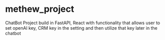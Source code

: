 # methew_project
ChatBot Project build in FastAPI, React with functionality that allows user to set openAI key, CRM key in the setting and then utilize that key later in the chatbot
